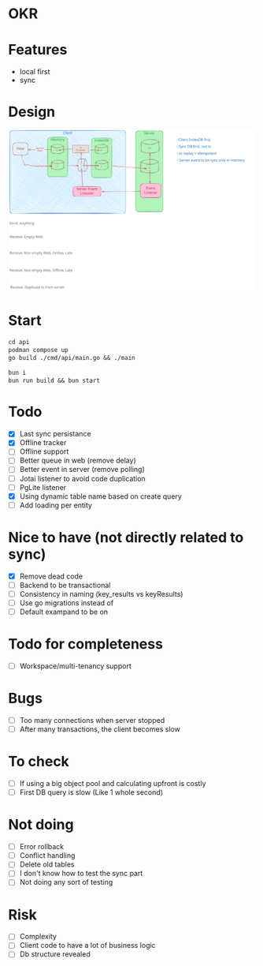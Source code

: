 # OKR

# Features

- local first
- sync

# Design

![image](./docs/okr-sync-localfirst.excalidraw.svg)

# Start

```shell
cd api
podman compose up
go build ./cmd/api/main.go && ./main
```

```shell
bun i
bun run build && bun start
```

# Todo

- [x] Last sync persistance
- [x] Offline tracker
- [ ] Offline support
- [ ] Better queue in web (remove delay)
- [ ] Better event in server (remove polling)
- [ ] Jotai listener to avoid code duplication
- [ ] PgLite listener
- [x] Using dynamic table name based on create query
- [ ] Add loading per entity

# Nice to have (not directly related to sync)

- [x] Remove dead code
- [ ] Backend to be transactional
- [ ] Consistency in naming (key_results vs keyResults)
- [ ] Use go migrations instead of
- [ ] Default exampand to be on

# Todo for completeness

- [ ] Workspace/multi-tenancy support

# Bugs

- [ ] Too many connections when server stopped
- [ ] After many transactions, the client becomes slow

# To check

- [ ] If using a big object pool and calculating upfront is costly
- [ ] First DB query is slow (Like 1 whole second)

# Not doing

- [ ] Error rollback
- [ ] Conflict handling
- [ ] Delete old tables
- [ ] I don't know how to test the sync part
- [ ] Not doing any sort of testing

# Risk

- [ ] Complexity
- [ ] Client code to have a lot of business logic
- [ ] Db structure revealed
